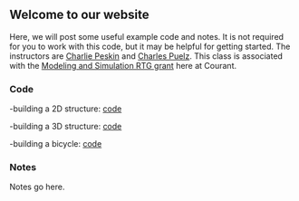 ## Welcome to our website

Here, we will post some useful example code and notes.  It is not required for you to work with this code, but it may be helpful for getting started.  The instructors are [Charlie Peskin](https://www.math.nyu.edu/faculty/peskin/) and [Charles Puelz](https://cpuelz.github.io/).  This class is associated with the [Modeling and Simulation RTG grant](https://math.nyu.edu/dynamic/research/pages/research-and-training-group-mathematical-modeling-and-simulation/) here at Courant.

### Code

-building a 2D structure: [code](simple_structure_2d.m)

-building a 3D structure: [code](simple_structure_3d.m)

-building a bicycle: [code](bicycle.m)

### Notes

Notes go here.
